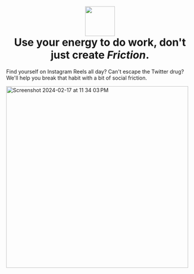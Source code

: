
<p align="center">
  <h1 align="center">
    <img src="https://github.com/maggie-j-liu/friction/assets/39828164/e0996d12-2cf0-4471-8d6d-f53ee6acdcc5" height="80px" /> <br />
    Use your energy to do work, don't just create <i>Friction</i>.
  </h1>
</p>

Find yourself on Instagram Reels all day? Can't escape the Twitter drug? We'll help you break that habit with a bit of social friction.

<img width="489" alt="Screenshot 2024-02-17 at 11 34 03 PM" src="https://github.com/maggie-j-liu/friction/assets/39828164/485b50cc-43f0-4cdd-8080-8af52f298627">
